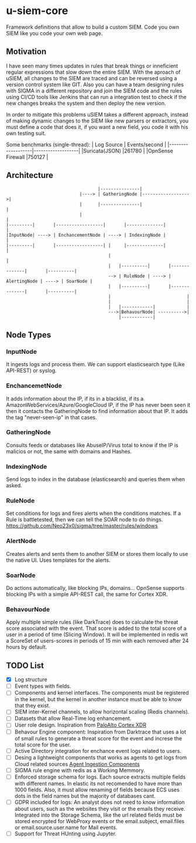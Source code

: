 # u-siem-core
Framework definitions that allow to build a custom SIEM. Code you own SIEM like you code your own web page.

## Motivation
I have seen many times updates in rules that break things or inneficient regular expressions that slow down the entire SIEM. 
With the aproach of uSIEM, all changes to the SIEM are traced and can be reversed using a version control system like GIT.
Also you can have a team designing rules with SIGMA in a different repository and join the SIEM code and the rules using
CI/CD tools like Jenkins that can run a integration test to check if the new changes breaks the system and then deploy
the new version.

In order to mitigate this problems uSIEM takes a different approach, instead of making dynamic changes to the SIEM like new parsers or extractors, you must define a code that does it, if you want a new field, you code it with his own testing suit.

Some benchmarks (single-thread):
| Log Source        | Events/second     |
|-------------------|-------------------|
|Suricata(JSON)     |261780             |
|OpnSense Firewall  |750127             |



## Architecture

```
                                   |---------------|                
                            |----> | GatheringNode |------------------>|
                            |      |---------------|                   |
                            |                                          |
|---------|       |------------------|       |--------------|          |
|InputNode| ----> | EnchancementNode | ----> | IndexingNode |          |
|---------|       |------------------| |     |--------------|          |
                                       |                               |
                                       |   |----------|       |--------------|       |----------|           
                                       --> | RuleNode | ----> | AlertingNode | ----> | SoarNode |
                                       |   |----------|       |--------------|       |----------|
                                       |                             |
                                       |                             |
                                       |   |------------|            |
                                       --->|BehavourNode| ---------->|
                                           |------------| 
```
## Node Types

### InputNode
It ingests logs and process them.
We can support elasticsearch type (Like API-REST) or syslog.

### EnchancemetNode
It adds information about the IP, if its in a blacklist, if its a AmazonWebServices/Azure/GoogleCloud IP, if the IP has never been seen it then it contacts the GatheringNode to find information about that IP. It adds the tag "never-seen-ip" in that cases.

### GatheringNode
Consults feeds or databases like AbuseIP/Virus total to know if the IP is malicios or not, the same with domains and Hashes.

### IndexingNode
Send logs to index in the database (elasticsearch) and queries them when asked.

### RuleNode
Set conditions for logs and fires alerts when the conditions matches.
If a Rule is battletested, then we can tell the SOAR node to do things.
https://github.com/Neo23x0/sigma/tree/master/rules/windows

### AlertNode
Creates alerts and sents them to another SIEM or stores them locally to use the native UI. Uses templates for the alerts.

### SoarNode
Do actions automatically, like blocking IPs, domains...
OpnSense supports blocking IPs with a simple API-REST call, the same for Cortex XDR.

### BehavourNode
Apply multiple simple rules (like DarkTrace) does to calculate the threat score associated with the event. That score is added to the total score of a user in a period of time (Slicing Window). It will be implemented in redis wit a ScoreSet of users-scores in periods of 15 min with each removed after 24 hours by default.

## TODO List

- [x] Log structure
- [ ] Event types with fields.
- [ ] Components and kernel interfaces. The components must be registered in the kernel, but the kernel in another instance must be able to know that they exist.
- [ ] SIEM inter-Kernel channels, to allow horizontal scaling (Redis channels).
- [ ] Datasets that allow Real-Time log enhancement.
- [ ] User role design. Inspiration from [PaloAlto Cortex XDR](https://docs.paloaltonetworks.com/cortex/cortex-xdr/cortex-xdr-pro-admin/get-started-with-cortex-xdr-pro/manage-cortex-xdr-roles/administrative-roles.html)
- [ ] Behavour Engine component: Inspiration from Darktrace that uses a lot of small rules to generate a threat score for the event and increse the total score for the user.
- [ ] Active Directory integration for enchance event logs related to users. 
- [ ] Desing a lightweight components that works as agents to get logs from Cloud related sources [Agent Ingestion Components](https://docs.paloaltonetworks.com/cortex/cortex-xdr/cortex-xdr-pro-admin/external-data-ingestion/ingest-authentication-logs-and-data/ingest-authentication-logs-and-data-from-azure-ad.html)
- [ ] SIGMA rule engine with redis as a Working Memmory.
- [ ] Enforced storage schema for logs. Each source extracts multiple fields with different names. In elastic its not recomended to have more than 1000 fields. Also, it must allow renaming of fields because ECS uses dots in the field names but the majority of databases cant.
- [ ] GDPR included for logs: An analyst does not need to know information about users, such as the websites they visit or the emails they receive. Integrated into the Storage Schema, like the url related fields must be stored encrypted for WebProxy events or the email.subject, email.files or email.source.user.name for Mail events.
- [ ] Support for Threat HUnting using Jupyter.